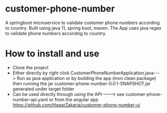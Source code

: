 # customer-phone-number
A springboot microservice to validate customer phone numbers according to country. Built using java 11, spring boot, maven.
The App uses java regex to validate phone numbers accoridng to country.

# How to install and use
* Clone the project
* Either directly by right click CustomerPhoneNumberApplication.java---> Run as java application or by building the app (mvn clean package) then running the jar customer-phone-number-0.0.1-SNAPSHOT.jar generated under target folder
* Can be used directly through using the API----> see customer-phone-number-api.yaml or from the angular app https://github.com/HagarZakaria/customer-phone-number-ui
